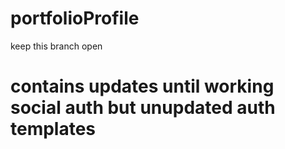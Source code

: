 # portfolioProfile

keep this branch open
# contains updates until working social auth but unupdated auth templates
